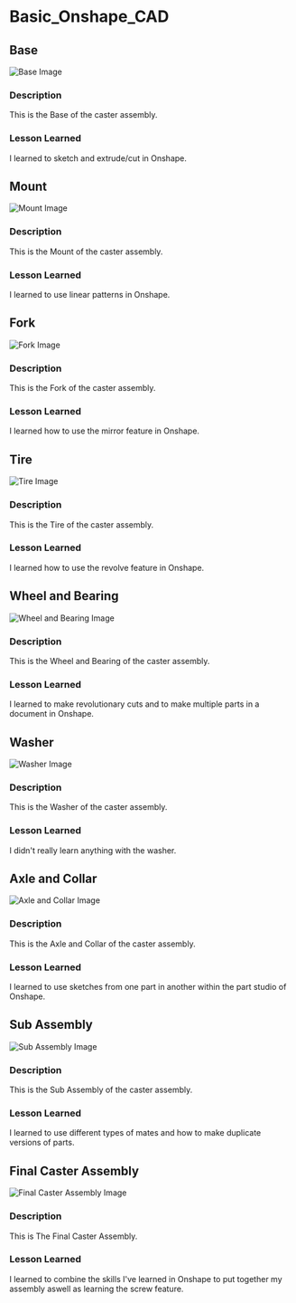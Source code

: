 # Basic_Onshape_CAD

## Base
![Base Image](https://github.com/alewand78/Basic_Onshape_CAD/blob/master/Base.png?raw=true)
### Description
This is the Base of the caster assembly.
### Lesson Learned
I learned to sketch and extrude/cut in Onshape.

## Mount
![Mount Image](https://github.com/alewand78/Basic_Onshape_CAD/blob/master/Mount.png?raw=true)
### Description
This is the Mount of the caster assembly.
### Lesson Learned
I learned to use linear patterns in Onshape.

## Fork
![Fork Image](https://github.com/alewand78/Basic_Onshape_CAD/blob/master/Fork.png?raw=true)
### Description
This is the Fork of the caster assembly.
### Lesson Learned
I learned how to use the mirror feature in Onshape.

## Tire
![Tire Image](https://github.com/alewand78/Basic_Onshape_CAD/blob/master/Tire.png?raw=true)
### Description
This is the Tire of the caster assembly.
### Lesson Learned
I learned how to use the revolve feature in Onshape.

## Wheel and Bearing
![Wheel and Bearing Image](https://github.com/alewand78/Basic_Onshape_CAD/blob/master/Wheel%20and%20bearing.png?raw=true)
### Description
This is the Wheel and Bearing of the caster assembly.
### Lesson Learned
I learned to make revolutionary cuts and to make multiple parts in a document in Onshape.

## Washer
![Washer Image](https://github.com/alewand78/Basic_Onshape_CAD/blob/master/Washer.png?raw=true)
### Description
This is the Washer of the caster assembly.
### Lesson Learned
I didn't really learn anything with the washer.


## Axle and Collar
![Axle and Collar Image](https://github.com/alewand78/Basic_Onshape_CAD/blob/master/Axle%20and%20Collar.png?raw=true)
### Description
This is the Axle and Collar of the caster assembly.
### Lesson Learned
I learned to use sketches from one part in another within the part studio of Onshape.

## Sub Assembly
![Sub Assembly Image](https://github.com/alewand78/Basic_Onshape_CAD/blob/master/Sub%20Assembly.png?raw=true)
### Description
This is the Sub Assembly of the caster assembly.
### Lesson Learned
I learned to use different types of mates and how to make duplicate versions of parts.

## Final Caster Assembly
![Final Caster Assembly Image](https://github.com/alewand78/Basic_Onshape_CAD/blob/master/Caster.png?raw=true)
### Description
This is The Final Caster Assembly.
### Lesson Learned
I learned to combine the skills I've learned in Onshape to put together my assembly aswell as learning the screw feature.



